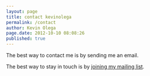 ```yaml
---
layout: page
title: contact kevinolega
permalink: /contact
author: Kevin Olega
page.date: 2012-10-10 08:08:26
published: true
---
```


The best way to contact me is by sending me an email.

The best way to stay in touch is by [joining my mailing list](http://eepurl.com/oCUar).